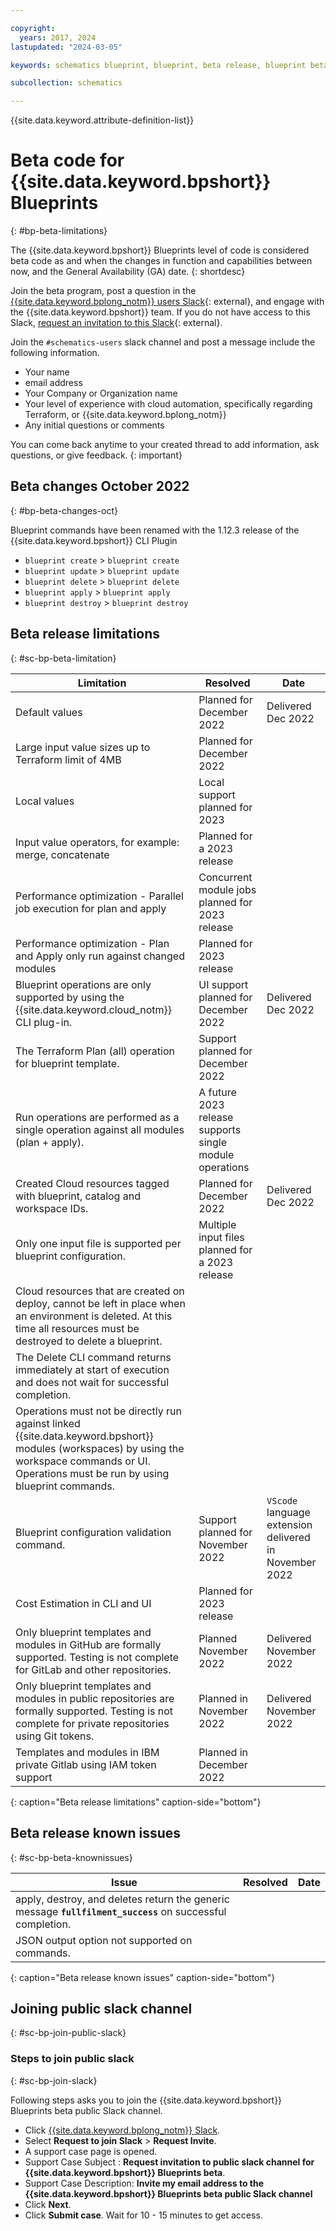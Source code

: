 ```yaml
---

copyright:
  years: 2017, 2024
lastupdated: "2024-03-05"

keywords: schematics blueprint, blueprint, beta release, blueprint beta release

subcollection: schematics

---
```


{{site.data.keyword.attribute-definition-list}}

# Beta code for {{site.data.keyword.bpshort}} Blueprints
{: #bp-beta-limitations}

The {{site.data.keyword.bpshort}} Blueprints level of code is considered beta code as and when the changes in function and capabilities between now, and the General Availability (GA) date.
{: shortdesc}

Join the beta program, post a question in the [{{site.data.keyword.bplong_notm}} users Slack](https://ibm-argonauts.slack.com/archives/CLKR4FE90){: external}, and engage with the {{site.data.keyword.bpshort}} team. If you do not have access to this Slack, [request an invitation to this Slack](https://cloud.ibm.com/schematics/slack){: external}.

Join the `#schematics-users` slack channel and post a message include the following information.

- Your name
- email address
- Your Company or Organization name
- Your level of experience with cloud automation, specifically regarding Terraform, or {{site.data.keyword.bplong_notm}}
- Any initial questions or comments

You can come back anytime to your created thread to add information, ask questions, or give feedback.
{: important}

## Beta changes October 2022
{: #bp-beta-changes-oct}

Blueprint commands have been renamed with the 1.12.3 release of the {{site.data.keyword.bpshort}} CLI Plugin 
- `blueprint create` > `blueprint create`
- `blueprint update` > `blueprint update`
- `blueprint delete` > `blueprint delete`
- `blueprint apply` > `blueprint apply`
- `blueprint destroy` > `blueprint destroy` 


## Beta release limitations 
{: #sc-bp-beta-limitation}

|  Limitation | Resolved | Date |
| --- |--- | --- | 
| Default values | Planned for December 2022 | Delivered Dec 2022 |
| Large input value sizes up to Terraform limit of 4MB | Planned for December 2022 | |
| Local values | Local support planned for 2023 | |
| Input value operators, for example: merge, concatenate | Planned for a 2023 release | |
| Performance optimization - Parallel job execution for plan and apply | Concurrent module jobs planned for 2023 release | | 
| Performance optimization - Plan and Apply only run against changed modules | Planned for 2023 release | | 
| Blueprint operations are only supported by using the {{site.data.keyword.cloud_notm}} CLI plug-in. | UI support planned for December 2022 | Delivered Dec 2022 | 
| The Terraform Plan (all) operation for blueprint template. | Support planned for December 2022 | | 
| Run operations are performed as a single operation against all modules (plan + apply).|  A future 2023 release supports single module operations  | | 
| Created Cloud resources tagged with blueprint, catalog and workspace IDs. | Planned for December 2022  | Delivered Dec 2022 | 
| Only one input file is supported per blueprint configuration. | Multiple input files planned for a 2023 release | |
| Cloud resources that are created on deploy, cannot be left in place when an environment is deleted. At this time all resources must be destroyed to delete a blueprint. | | |  
| The Delete CLI command returns immediately at start of execution and does not wait for successful completion. | | | 
| Operations must not be directly run against linked {{site.data.keyword.bpshort}} modules (workspaces) by using the workspace commands or UI. Operations must be run by using blueprint commands. | | |
| Blueprint configuration validation command. | Support planned for November 2022 | `VScode` language extension delivered in November 2022  | 
| Cost Estimation in CLI and UI | Planned for 2023 release | | 
| Only blueprint templates and modules in GitHub are formally supported. Testing is not complete for GitLab and other repositories. | Planned  November  2022 | Delivered November 2022 | 
| Only blueprint templates and modules in public repositories are formally supported. Testing is not complete for private repositories using Git tokens. | Planned in November 2022 | Delivered November 2022 | 
| Templates and modules in IBM private Gitlab using IAM token support | Planned in December 2022 |  | 
{: caption="Beta release limitations" caption-side="bottom"}

## Beta release known issues 
{: #sc-bp-beta-knownissues}

| Issue | Resolved | Date |
| --- |--- | --- | 
| apply, destroy, and deletes return the generic message **`fullfilment_success`** on successful completion. | | | 
| JSON output option not supported on commands. | | |   
{: caption="Beta release known issues" caption-side="bottom"}

## Joining public slack channel
{: #sc-bp-join-public-slack}

### Steps to join public slack
{: #sc-bp-join-slack}

Following steps asks you to join the {{site.data.keyword.bpshort}} Blueprints beta public Slack channel.
- Click [{{site.data.keyword.bplong_notm}} Slack](https://cloud.ibm.com/schematics/slack).
- Select **Request to join Slack** > **Request Invite**.
- A support case page is opened.
- Support Case Subject : **Request invitation to public slack channel for {{site.data.keyword.bpshort}} Blueprints beta**.
- Support Case Description: **Invite my email address to the {{site.data.keyword.bpshort}} Blueprints beta public Slack channel**
- Click **Next**.
- Click **Submit case**. Wait for 10 - 15 minutes to get access.
